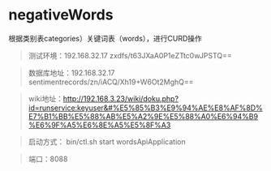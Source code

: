 # negativeWords
根据类别表categories）关键词表（words），进行CURD操作

> 测试环境：192.168.32.17  zxdfs/t63JXaA0P1eZTtc0wJPSTQ==

> 数据库地址：192.168.32.17   sentimentrecords/zn/iACQ/Xh19+W6Ot2MghQ==

> wiki地址：http://192.168.3.23/wiki/doku.php?id=runservice:keyuser&#%E5%85%B3%E9%94%AE%E8%AF%8D%E7%B1%BB%E5%88%AB%E5%A2%9E%E5%88%A0%E6%94%B9%E6%9F%A5%E6%8E%A5%E5%8F%A3

> 启动方式： bin/ctl.sh start wordsApiApplication

> 端口：8088
